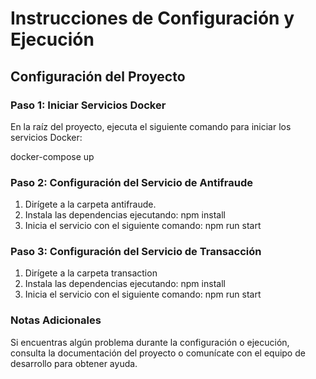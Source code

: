 # Instrucciones de Configuración y Ejecución

## Configuración del Proyecto

### Paso 1: Iniciar Servicios Docker
En la raíz del proyecto, ejecuta el siguiente comando para iniciar los servicios Docker:

docker-compose up

### Paso 2: Configuración del Servicio de Antifraude
<ol>
  <li>Dirígete a la carpeta antifraude.</li>
  <li>Instala las dependencias ejecutando:
       npm install
</li>
  <li>Inicia el servicio con el siguiente comando:
       npm run start
  </li>  
</ol>


### Paso 3: Configuración del Servicio de Transacción
<ol>
  <li>Dirígete a la carpeta transaction</li>
  <li>Instala las dependencias ejecutando:
       npm install
</li>
  <li>Inicia el servicio con el siguiente comando:
       npm run start
  </li>  
</ol>

### Notas Adicionales
Si encuentras algún problema durante la configuración o ejecución, consulta la documentación del proyecto o comunícate con el equipo de desarrollo para obtener ayuda.
